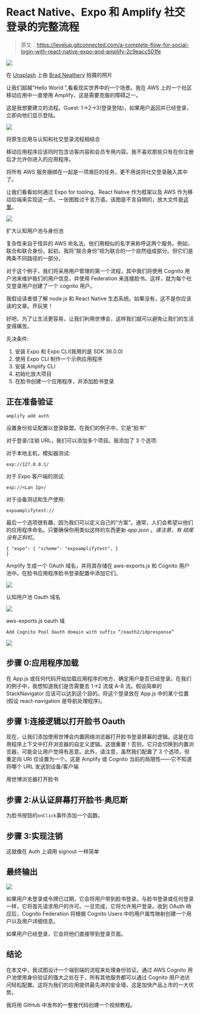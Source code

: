 # React Native、Expo 和 Amplify 社交登录的完整流程

> 原文：<https://levelup.gitconnected.com/a-complete-flow-for-social-login-with-react-native-expo-and-amplify-2c9eacc501fe>

![](img/14bd1df3c66c222ed386fec611b5ec15.png)

在 [Unsplash](https://unsplash.com/s/photos/computer-puzzle?utm_source=unsplash&utm_medium=referral&utm_content=creditCopyText) 上由 [Brad Neathery](https://unsplash.com/@bradneathery?utm_source=unsplash&utm_medium=referral&utm_content=creditCopyText) 拍摄的照片

让我们超越“Hello World ”,看看现实世界中的一个场景。我在 AWS 上的一个社区移动应用中一直使用 Amplify，这是需要克服的障碍之一。

这是我想要建立的流程。Guest: 1->2->3(登录登陆)，如果用户返回并已经登录，立即向他们显示登陆。

![](img/ea374a79f5c045827c4d8f3de9a90e3d.png)

将原生应用与认知和社交登录流程相结合

移动应用程序应该同时包含访客内容和会员专用内容。我不喜欢那些只有在你注册后才允许你进入的应用程序。

将所有 AWS 服务捆绑在一起是一项艰巨的任务，更不用说将社交登录融入其中了。

让我们看看如何通过 Expo for tooling、React Native 作为框架以及 AWS 作为移动后端来实现这一点。一张图胜过千言万语。该图是不言自明的，放大文件是[这里](https://aws-amplify.github.io/docs/js/authentication#authentication)。

![](img/d2652ce1ed3e95e13e6ac2ed25a5137d.png)

扩大认知用户池与身份池

复杂性来自于怪异的 AWS 命名法。他们用相似的名字来称呼这两个服务。例如，联合和联合身份。起初，我将“联合身份”视为联合的一个自然组成部分。但它们是两条不同路径的一部分。

对于这个例子，我们将采用用户管理的第一个流程，其中我们将使用 Cognito 用户池来维护我们的用户信息，并使用 Federation 来连接脸书。这样，就为每个社交登录用户创建了一个 cognito 用户。

我假设读者很了解 node.js 和 React Native 生态系统。如果没有，这不是你应该读的文章。开玩笑！

好吧，为了让生活更容易，让我们利用世博会，这样我们就可以避免让我们的生活变得痛苦。

先决条件:

1.  安装 Expo 和 Expo CLI(我用的是 SDK 36.0.0)
2.  使用 Expo CLI 制作一个示例应用程序
3.  安装 Amplify CLI
4.  初始化放大项目
5.  在脸书创建一个应用程序，并添加脸书登录

## 正在准备验证

```
amplify add auth
```

设置身份验证配置以登录联盟。在我们的例子中，它是“脸书”

对于登录/注销 URL，我们可以添加多个项目。我添加了 3 个选项:

对于本地主机，模拟器测试:

```
exp://127.0.0.1/
```

对于 Expo 客户端的测试:

```
exp://<Lan Ip>/
```

对于设备测试和生产使用:

```
expoamplifytest://
```

最后一个选项很有趣，因为我们可以定义自己的“方案”。通常，人们会希望以他们的应用程序命名。只要确保你用类似这样的东西更新 *app.json* 。*请注意，有* *结尾没有正斜杠*。

```
{ "expo": { "scheme": "expoamplifytest", }
}
```

Amplify 生成一个 OAuth 域名，并将其存储在 aws-exports.js 和 Cognito 用户池中。在脸书应用程序脸书登录配置中添加它们。

![](img/749e17acc02b67ed47e2e68095a80f6e.png)

认知用户池 Oauth 域名

![](img/8578f0a49c13eac9b97dab6a52556f30.png)

aws-exports.js oauth 域

```
Add Cognito Pool Oauth domain with suffix “/oauth2/idpresponse”
```

![](img/ad8369f14d703e263a2e15c43d1c2ff7.png)

## 步骤 0:应用程序加载

在 App.js 或任何代码开始加载应用程序的地方，确定用户是否已经登录。在我们的例子中，我想知道我们是否需要去 1->2 流或 A-B 流。假设简单的 StackNavigator 应该可以达到这个目的。将这个登录放在 App.js 中的某个位置(假设 react-navigation 是导航处理程序)。

## 步骤 1:连接逻辑以打开脸书 Oauth

现在，让我们添加使用世博会内置网络浏览器打开脸书登录屏幕的逻辑。这是在应用程序上下文中打开浏览器的自定义逻辑。这很重要！否则，它只会切换到内置浏览器，可能会让用户觉得有恶意。此外，请注意，虽然我们配置了 3 个选项，但重定向 URI 仅设置为一个。这是 Amplify 或 Cognito 当前的局限性——它不知道将哪个 URL 发送到设备/客户端

用世博浏览器打开脸书

## 步骤 2:从认证屏幕打开脸书·奥厄斯

为脸书按钮的`onClick`事件添加一个函数。

## 步骤 3:实现注销

这就像在 Auth 上调用 signout 一样简单

## 最终输出

![](img/eca10d9efbdf6ed47f8b7d20281af28c.png)

如果用户未登录或令牌已过期，它会将用户带到脸书登录。与脸书登录或任何登录一样，它将首先请求用户的许可。一旦完成，它将允许用户登录。收到 OAuth 响应后，Cognito Federation 将根据 Cognito Users 中的用户属性映射创建一个用户以及用户详细信息。

如果用户已经登录，它会将他们直接带到登录页面。

## 结论

在本文中，我试图设计一个端到端的流程来处理身份验证。通过 AWS Cognito 用户池使用身份验证的强大之处在于，所有其他服务都可以通过 Cognito 用户池访问轻松配置。这将为我们的应用提供最先进的安全墙，这是加快产品上市的一大优势。

我将用 GitHub 中发布的一整套代码创建一个视频教程。